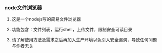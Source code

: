 ### node文件浏览器

1. 这是一个nodejs写的简易文件浏览器

1. 功能包含：文件列表，运行shell，上传文件，限制安全可读目录

1. 请了解使用方法及需求之后再加入生产环境以免引入安全漏洞，导致任何问题与作者无关
